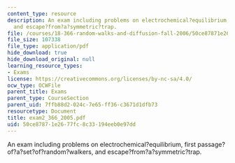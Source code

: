 ```yaml
---
content_type: resource
description: An exam including problems on electrochemical?equilibrium, first passage?of?a?set?of?random?walkers,
  and escape?from?a?symmetric?trap.
file: /courses/18-366-random-walks-and-diffusion-fall-2006/50ce87871e2677fc8c33194eeb0e97dd_exam2_366_2005.pdf
file_size: 107338
file_type: application/pdf
hide_download: true
hide_download_original: null
learning_resource_types:
- Exams
license: https://creativecommons.org/licenses/by-nc-sa/4.0/
ocw_type: OCWFile
parent_title: Exams
parent_type: CourseSection
parent_uid: 7ffb88d2-024c-7e65-ff36-c3671d1dfb73
resourcetype: Document
title: exam2_366_2005.pdf
uid: 50ce8787-1e26-77fc-8c33-194eeb0e97dd
---
```

An exam including problems on electrochemical?equilibrium, first passage?of?a?set?of?random?walkers, and escape?from?a?symmetric?trap.